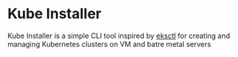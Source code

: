 # Kube Installer
Kube Installer is a simple CLI tool inspired by [eksctl](https://eksctl.io/) for creating and managing Kubernetes clusters on VM and batre metal servers
